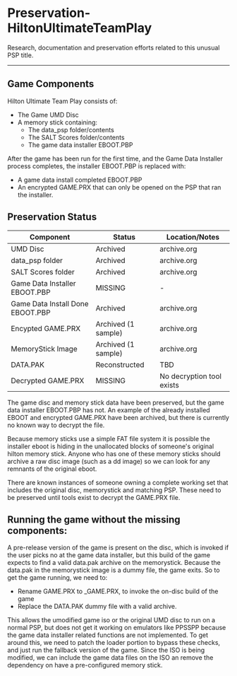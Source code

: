 # Preservation-HiltonUltimateTeamPlay
Research, documentation and preservation efforts related to this unusual PSP title.

------

## Game Components
Hilton Ultimate Team Play consists of:
  - The Game UMD Disc
  - A memory stick containing:
    - The data_psp folder/contents
    - The SALT Scores folder/contents
    - The game data installer EBOOT.PBP

After the game has been run for the first time, and the Game Data Installer process completes, the installer EBOOT.PBP is replaced with:
  - A game data install completed EBOOT.PBP
  - An encrypted GAME.PRX that can only be opened on the PSP that ran the installer.

## Preservation Status
|Component|Status|Location/Notes|
|---------|------|--------|
|UMD Disc       |Archived|archive.org|
|data_psp folder|Archived|archive.org|
|SALT Scores folder|Archived|archive.org|
|Game Data Installer EBOOT.PBP|MISSING|-|
|Game Data Install Done EBOOT.PBP|Archived|archive.org|
|Encypted GAME.PRX|Archived (1 sample)|archive.org|
|MemoryStick Image|Archived (1 sample)|archive.org|
|DATA.PAK|Reconstructed| TBD |
|Decrypted GAME.PRX|MISSING|No decryption tool exists|


The game disc and memory stick data have been preserved, but the game data installer EBOOT.PBP has not.  An example of the already installed EBOOT and encrypted GAME.PRX have been archived, but there is currently no known way to decrypt the file.

Because memory sticks use a simple FAT file system it is possible the installer eboot is hiding in the unallocated blocks of someone's original hilton memory stick.  Anyone who has one of these memory sticks should archive a raw disc image (such as a dd image) so we can look for any remnants of the original eboot.

There are known instances of someone owning a complete working set that includes the original disc, memorystick and matching PSP.  These need to be preserved until tools exist to decrypt the GAME.PRX file.

## Running the game without the missing components:
A pre-release version of the game is present on the disc, which is invoked if the user picks no at the game data installer, but this build of the game expects to find a valid data.pak archive on the memorystick.  Because the data.pak in the memorystick image is a dummy file, the game exits.  So to get the game running, we need to:
  - Rename GAME.PRX to _GAME.PRX, to invoke the on-disc build of the game
  - Replace the DATA.PAK dummy file with a valid archive.

This allows the umodified game iso or the original UMD disc to run on a normal PSP, but does not get it working on emulators like PPSSPP because the game data installer related functions are not implemented.  To get around this, we need to patch the loader portion to bypass these checks, and just run the fallback version of the game.  Since the ISO is being modified, we can include the game data files on the ISO an remove the dependency on have a pre-configured memory stick.
